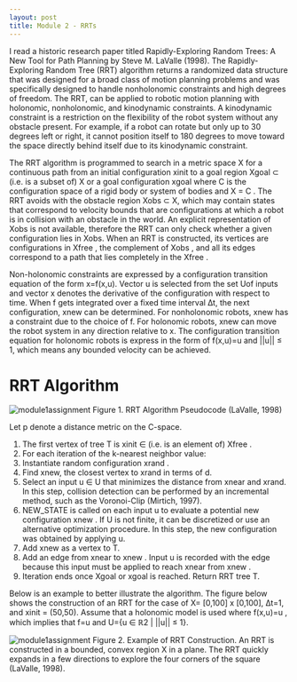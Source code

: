 ```yaml
---
layout: post
title: Module 2 - RRTs
---
```


I read a historic research paper titled Rapidly-Exploring Random Trees: A New Tool for Path Planning by Steve M. LaValle (1998). The Rapidly-Exploring Random Tree (RRT) algorithm returns a randomized data structure that was designed for a broad class of motion planning problems and was specifically designed to handle nonholonomic constraints and high degrees of freedom. The RRT, can be applied to robotic motion planning with holonomic, nonholonomic, and kinodynamic constraints.  A kinodynamic constraint is a restriction on the flexibility of the robot system without any obstacle present. For example, if a robot can rotate but only up to 30 degrees left or right, it cannot position itself to 180 degrees to move toward the space directly behind itself due to its kinodynamic constraint.

The RRT algorithm is programmed to search in a metric space X for a continuous path from an initial configuration xinit to a goal region Xgoal ⊂ (i.e. is a subset of) X or a goal configuration xgoal where C  is the configuration space of a rigid body or system of bodies and X = C . The RRT avoids with the obstacle region Xobs ⊂ X, which may contain states that correspond to velocity bounds that are configurations at which a robot is in collision with an obstacle in the world. An explicit representation of Xobs is not available, therefore the RRT can only check whether a given configuration lies in  Xobs. When an RRT is constructed, its vertices are configurations in Xfree , the complement of  Xobs , and all its edges correspond to a path that lies completely in the Xfree . 

Non-holonomic constraints are expressed by a configuration transition equation of the form   x=f(x,u). Vector u is selected from the set Uof inputs and vector x denotes the derivative of the configuration with respect to time. When f gets integrated over a fixed time interval ∆t, the next configuration,  xnew can be determined. For nonholonomic robots, xnew has a constraint due to the choice of f. For holonomic robots,  xnew  can move the robot system in any direction relative to x. The configuration transition equation for holonomic robots is express in the form of  f(x,u)=u and ||u|| ≤ 1, which means any bounded velocity can be achieved.

# RRT Algorithm

![module1assignment](https://cabreraleon.github.io/images/fig8.png)
Figure 1. RRT Algorithm Pseudocode (LaValle, 1998)

Let p denote a distance metric on the C-space.
1. The first vertex of tree T is xinit ∈ (i.e. is an element of) Xfree .
2. For each iteration of the k-nearest neighbor value:
3. Instantiate random configuration xrand .
4. Find xnew, the closest vertex to xrand in terms of d.
5. Select an input u ∈ U that minimizes the distance from xnear and xrand. In this step, collision detection can be performed by an incremental  method, such as  the Voronoi-Clip (Mirtich, 1997). 
6. NEW_STATE is called on each input u to evaluate a  potential new configuration xnew .  If U is not finite, it can be discretized or use an alternative optimization procedure. In this step, the 
new configuration was obtained by applying u.
7. Add xnew as a vertex to T.
8. Add an edge from xnear to  xnew . Input u is recorded with the edge because this input must be applied to reach  xnear from  xnew .
9. Iteration ends once Xgoal  or xgoal is reached. Return RRT tree T. 

Below is an example to better illustrate the algorithm. The figure below shows the construction of an RRT for the case of X= [0,100] x [0,100], ∆t=1, and  xinit = (50,50). Assume that a holonomic model is used where f(x,u)=u , which implies that f=u and U={u ∈ ℝ2 |  ||u|| ≤ 1}.

![module1assignment](https://cabreraleon.github.io/images/fig9.png)
Figure 2. Example of RRT Construction. An RRT is constructed in a bounded, convex region X in a plane. The RRT quickly expands in a few directions to explore the four corners of the square (LaValle, 1998).

